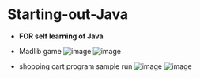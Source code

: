 # Starting-out-Java

- **FOR self learning of Java**
  
- Madlib game
![image](https://github.com/user-attachments/assets/825adce9-e28d-4024-8edf-753364cc122c)
![image](https://github.com/user-attachments/assets/2a908bef-b7bb-48d5-ac25-4b3b2dc6a423)


- shopping cart program sample run
![image](https://github.com/user-attachments/assets/c75548a6-3534-4bdb-bab7-2fc3c7c60f25)
![image](https://github.com/user-attachments/assets/8e660899-728c-4ad5-b408-8a8242716293)
